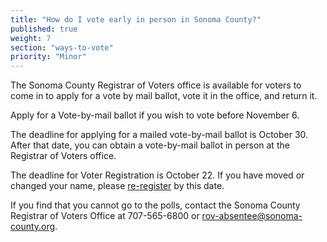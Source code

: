 ```yaml
---
title: "How do I vote early in person in Sonoma County?"
published: true
weight: 7
section: "ways-to-vote"
priority: "Minor"
---
```


The Sonoma County Registrar of Voters office is available for voters to come in to apply for a vote by mail ballot, vote it in the office, and return it.  

Apply for a Vote-by-mail ballot if you wish to vote before November 6.  

The deadline for applying for a mailed vote-by-mail ballot is October 30. After that date, you can obtain a vote-by-mail ballot in person at the Registrar of Voters office.  

The deadline for Voter Registration is October 22. If you have moved or changed your name, please [re-register](http://registertovote.ca.gov/) by this date.  

If you find that you cannot go to the polls, contact the Sonoma County Registrar of Voters Office at 707-565-6800 or [rov-absentee@sonoma-county.org](mailto:rov-absentee@sonoma-county.org).  
